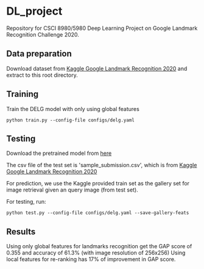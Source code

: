 # DL_project

Repository for CSCI 8980/5980 Deep Learning Project on Google Landmark Recognition Challenge 2020. 

## Data preparation
Download dataset from [Kaggle Google Landmark Recognition 2020](https://www.kaggle.com/c/landmark-recognition-2020/data)
and extract to this root directory.
 
## Training
Train the DELG model with only using global features
```
python train.py --config-file configs/delg.yaml
```

## Testing
Download the pretrained model from [here](https://drive.google.com/drive/folders/1tGtt8-wYba21Wwf-rWtsJQrmhHP79qCU?usp=sharing)

The csv file of the test set is 'sample_submission.csv', which is from [Kaggle Google Landmark Recognition 2020](https://www.kaggle.com/c/landmark-recognition-2020/data)

For prediction, we use the Kaggle provided train set as the gallery set for image retrieval given an query image (from test set).

For testing, run:
```
python test.py --config-file configs/delg.yaml --save-gallery-feats
```

## Results
Using only global features for landmarks recognition get the GAP score of 0.355 and accuracy of 61.3% (with image resolution of 256x256)
Using local features for re-ranking has 17% of improvement in GAP score.

